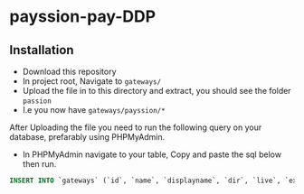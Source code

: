 # payssion-pay-DDP

## Installation
- Download this repository
- In project root, Navigate to `gateways/`
- Upload the file in to this directory and extract, you should see the folder `passion`
- I.e you now have `gateways/payssion/*`

After Uploading the file you need to run the following query on your database, 
prefarably using PHPMyAdmin.
- In PHPMyAdmin navigate to your table, Copy and paste the sql below then run.
```sql
INSERT INTO `gateways` (`id`, `name`, `displayname`, `dir`, `live`, `extra_txt`, `extra_txt2`, `extra_txt3`, `extra`, `extra2`, `extra3`, `is_recurring`, `active`) VALUES (NULL, 'payssion', 'Payssion', 'payssion', '0', 'API Key', 'Secret Key', 'Currency Code\r\n', '', '', 'USD', '0', '0')
```
